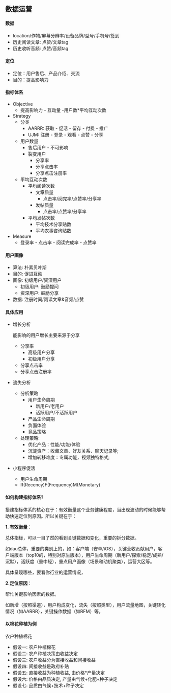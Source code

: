 ## 数据运营

#### 数据

- location/作物/屏幕分辨率/设备品牌/型号/手机号/签到
- 历史阅读文章: 点赞/文章tag
- 历史收听音频: 点赞/音频tag

#### 定位

- 定位：用户售后、产品介绍、交流
- 目的：提高影响力

#### 指标体系

- Objective
  - 提高影响力 - 互动量 -用户数*平均互动次数
- Strategy
  - 分类
    - AARRR: 获取 - 促活 - 留存 - 付费 - 推广
    - UJM: 注册 - 登录 - 观看 - 点赞 - 分享
  - 用户数量
    - 售后用户 - 不可影响
    - 裂变用户
      - 分享率
      - 分享点击率
      - 分享点击注册率
  - 平均互动次数
    - 平均阅读次数
      - 文章质量
        - 点击率/阅完率/点赞率/分享率
      - 发帖质量
        - 点击率/点赞率/分享率
    - 平均发帖次数
      - 平均技术分享贴数
      - 平均农事咨询贴数
- Measure
  - 登录率 - 点击率 - 阅读完成率 - 点赞率

#### 用户画像

- 算法: 朴素贝叶斯
- 目的: 促进互动
- 画像: 初级用户/资深用户
  - 初级用户: 鼓励提问
  - 资深用户: 鼓励分享
- 数据: 注册时间/阅读文章&音频/点赞

#### 具体应用

- 增长分析

  能影响的用户增长主要来源于分享

  - 分享率
    - 高级用户分享
    - 初级用户分享
  - 分享点击率
  - 分享点击注册率

- 流失分析

  - 分析策略
    - 用户生命周期
      - 新用户/老用户
      - 活跃用户/不活跃用户
    - 产品生命周期
    - 负面体验
    - 竞品策略
  - 处理策略:
    - 优化产品：性能/功能/体验
    - 沉淀资产：收藏文章、好友关系、聊天记录等;
    - 增加转移难度：专属功能，视频独特格式;

- 小程序促活

  - 用户生命周期
  - R(Recency)F(Frequency)M(Monetary)

#### 如何构建指标体系?

搭建指标体系的核心在于：有效衡量这个业务健康程度，当出现波动的时候能够帮助快速定位到原因。所以关键在于：

**1. 有效衡量**：

总体指标，可以一目了然的看到关键数据和变化，重要的拆分数据。

如dau总体，重要的类别上的，如：客户端（安卓/iOS），关键营收贡献用户，客户端版本（top10的，特别对原生版本），用户生命周期（新用户/探索/稳定/成熟/沉默），活跃度（重中轻），重点用户画像（场景和动机聚类），运营大区等。

具体呈现哪些，要看你行业的运营情况，

**2.定位原因**：

帮忙关键影响因素的数据。

如新增（按照渠道），用户构成变化，流失（按照类型），用户流量地图，关键转化情况（如AARRR），关键操作数据（如RFM）等。

#### 以棉花种植为例

农户种植棉花

- 假设一: 农户种植棉花
- 假设二: 农户种植决策由收益决定
- 假设三: 农户收益分为直接收益和间接收益
- 假设四: 间接收益是政府补贴
- 假设五: 直接收益为种植收益, 由价格*产量决定
- 假设六: 价格由品质决定, 产量由气候+化肥+种子决定
- 假设七: 品质由气候+技术+种子决定

